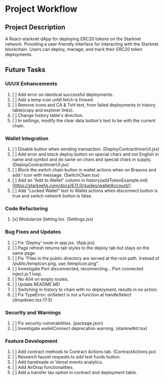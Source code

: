 # Project Workflow

## Project Description
A React-starknet dApp for deploying ERC20 tokens on the Starknet network.
Providing a user-friendly interface for interacting with the Starknet blockchain.
Users can deploy, manage, and track their ERC20 token deployments.

## Future Tasks

### UI/UX Enhancements
1. [ ] Add error on identical successful deployments.
2. [ ] Add a temp icon untill fetch is finised.
3. [ ] Remove icons and CA & TxH text, from failed deployments in history table(copy and explorer links).
4. [ ] Change history table's direction.
5. [ ] In settings, modify the clear data button's text to be with the current chain.

### Wallet Integration
1. [ ] Disable button when sending transaction. (DeployContractInnerUI.jsx)
2. [ ] Add error and block deploy button on special chars and not English in name and symbol and do same on chars and special chars in supply. (DeployContractInnerUI.jsx)
3. [ ] Block the switch chain button in wallet actions when on Braavos and add ! icon with message. (SwitchChain.tsx)
4. [ ] Add an "Add to Wallet" column in history(addTokenExample.md)[https://starknetjs.com/docs/6.11.0/guides/walletAccount/].
5. [ ] Add "Locked Wallet" text to Wallet actions when disconnect button is true and switch network button is false.

### Code Refactoring
1. [x] Modularize Setting.tsx. (Settings.jsx)

### Bug Fixes and Updates
1. [ ] Fix 'Deploy' route in app.jsx. (App.jsx)
2. [ ] Page refresh returns tab styles to the deploy tab but stays on the same page.
3. [ ] Fix "Files in the public directory are served at the root path. Instead of /public/tempIcon.png, use /tempIcon.png".
4. [ ] Investigate Port disconnected, reconnecting... Port connected inject.js:1 loop.
5. [ ] No 404 on empty routes.
6. [ ] Update README.MD
7. [ ] Switching in history to chain with no deployment, results in no action.
8. [ ] Fix TypeError: onSelect is not a function at handleSelect (dropdown.tsx:17:5)

### Security and Warnings
1. [ ] Fix security vulnerabilities. (package.json)
2. [ ] Investigate walletConnect deprecation warning. (starknetkit.tsx)

### Feature Development
1. [ ] Add contract methods to Contract Actions tab. (ContractActions.jsx)
2. [ ] Research faucet requests to add test funds button.
2. [ ] Add handmade or Vercel events analytics.
5. [ ] Add AirDrop functionalities.
6. [ ] Add a transfer tax option in contract and deployment table.
